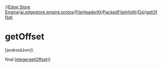 //[Edge Store Engine](../../../../../index.md)/[ai.edgestore.engine.protos](../../../index.md)/[FileHeaderKt](../../index.md)/[PackedFileInfoKt](../index.md)/[Dsl](index.md)/[getOffset](get-offset.md)

# getOffset

[androidJvm]\

final [Integer](https://developer.android.com/reference/kotlin/java/lang/Integer.html)[getOffset](get-offset.md)()
